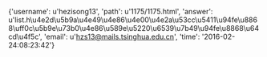 {'username': u'hezisong13', 'path': u'1175/1175.html', 'answer': u'list.h\u4e2d\u5b9a\u4e49\u4e86\u4e00\u4e2a\u53cc\u5411\u94fe\u8868\uff0c\u5b9e\u73b0\u4e86\u589e\u5220\u6539\u7b49\u94fe\u8868\u64cd\u4f5c', 'email': u'hzs13@mails.tsinghua.edu.cn', 'time': '2016-02-24:08:23:42'}